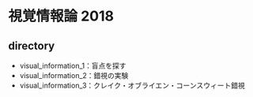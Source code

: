 # 視覚情報論 2018
## directory
* visual_information_1：盲点を探す
* visual_information_2：錯視の実験
* visual_information_3：クレイク・オブライエン・コーンスウィート錯視
